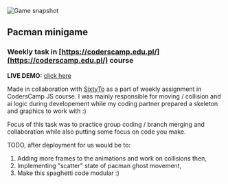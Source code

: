 ![Game snapshot](https://github.com/Micozus/Pacman-MiniGame/blob/master/pacman-snapshot.JPG)

## Pacman minigame
### Weekly task in [https://coderscamp.edu.pl/](https://coderscamp.edu.pl/) course

**LIVE DEMO:** [click here](https://micozus.github.io/Pacman-MiniGame/)

Made in collaboration with [SixtyTo](https://github.com/sixtyto/) as a part of weekly assignment in CodersCamp JS course. 
I was mainly responsible for moving / collision and ai logic during developement while my coding partner prepared a skeleton and graphics to work with :)

Focus of this task was to practice group coding / branch merging and collaboration while also putting some focus on code you make.

TODO, after deployment for us would be to:
1) Adding more frames to the animations and work on collisions then,
2) Implementing "scatter" state of pacman ghost movement,
3) Make this spaghetti code modular :) 
